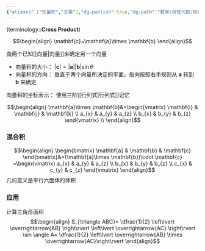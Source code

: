 ```yaml
---
{"aliases":["矢量积","叉乘"],"dg-publish":true,"dg-path":"数学/线性代数/向量积.md","permalink":"/数学/线性代数/向量积/","dgPassFrontmatter":true,"noteIcon":"","created":"2024-07-09T19:45:18.572+08:00","updated":"2024-08-23T16:29:57.922+08:00"}
---
```


(terminology::**Cross Product**)

$$\begin{align}
\mathbf{c}=\mathbf{a}\times \mathbf{b}
\end{align}$$

由两个已知[[向量\|向量]]来确定另一个向量
- 向量积的大小：  $\left\lvert  \mathbf{c} \right\rvert=\left\lvert \mathbf{a}\right\rvert \left\lvert  \mathbf{b} \right\rvert \sin\theta$
- 向量积的方向：  垂直于两个向量所决定的平面，指向按照右手规则从 $\mathbf{a}$ 转到 $\mathbf{b}$ 来确定

向量积的坐标表示：
使用三阶[[行列式\|行列式]]记忆

$$\begin{align}
\mathbf{a}\times \mathbf{b}&=\begin{vmatrix}
\mathbf{i} & \mathbf{j} & \mathbf{k} \\
 a_{x} & a_{y} & a_{z} \\
b_{x}  &  b_{y} & b_{z}
\end{vmatrix} \\
\end{align}$$

### 混合积
$$\begin{align}
\begin{bmatrix}
\mathbf{a} & \mathbf{b} & \mathbf{c}
\end{bmatrix}&=(\mathbf{a}\times \mathbf{b})\cdot \mathbf{c} =\begin{vmatrix}
 a_{x} & a_{y} & a_{z} \\
b_{x}  &  b_{y} & b_{z} \\
c_{x} & c_{y} & c_{z} 
\end{vmatrix}
\end{align}$$
几何意义是平行六面体的体积


### 应用
计算三角形面积
$$\begin{align}
S_{\triangle ABC}= \dfrac{1}{2} \left\lvert  \overrightarrow{AB} \right\rvert  \left\lvert  \overrightarrow{AC} \right\rvert \sin \angle A= \dfrac{1}{2} \left\lvert  \overrightarrow{AB} \times \overrightarrow{AC}\right\rvert
\end{align}$$








